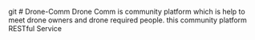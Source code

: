 git # Drone-Comm
Drone Comm is community platform which is help to meet drone owners and drone required people. this community platform RESTful Service
